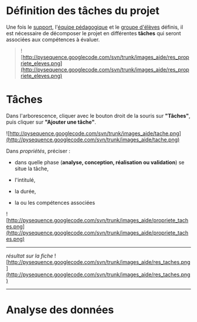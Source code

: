 # Définition des tâches du projet #

Une fois le [support](Support_prj.md), l'[équipe pédagogique](Professeurs.md) et le [groupe d'élèves](Eleves.md) définis, il est nécessaire de décomposer le projet en différentes **tâches** qui seront associées aux compétences à évaluer.

> ![http://pysequence.googlecode.com/svn/trunk/images_aide/res_propriete_eleves.png](http://pysequence.googlecode.com/svn/trunk/images_aide/res_propriete_eleves.png)


# Tâches #

Dans l'arborescence, cliquer avec le bouton droit de la souris sur **"Tâches"**, puis cliquer sur **"Ajouter une tâche"**.

![http://pysequence.googlecode.com/svn/trunk/images_aide/tache.png](http://pysequence.googlecode.com/svn/trunk/images_aide/tache.png)

Dans _propriétés_, préciser :

- dans quelle phase (**analyse, conception, réalisation ou validation**) se situe la tâche,

- l'intitulé,

- la durée,

- la ou les compétences associées

![http://pysequence.googlecode.com/svn/trunk/images_aide/propriete_taches.png](http://pysequence.googlecode.com/svn/trunk/images_aide/propriete_taches.png)



---


_résultat sur la fiche_ ![http://pysequence.googlecode.com/svn/trunk/images_aide/res_taches.png](http://pysequence.googlecode.com/svn/trunk/images_aide/res_taches.png)


---



# Analyse des données #